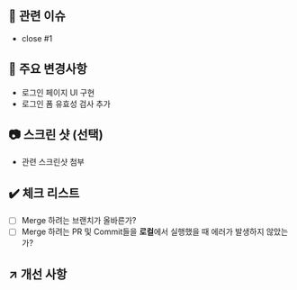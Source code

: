 ## 🚀 관련 이슈
<!-- 이슈 번호를 작성하여 종료시켜주세요 -->
- close #1

## 🔑 주요 변경사항
<!-- 내가 작업한 내용에 대해 작성해주세요! -->
- 로그인 페이지 UI 구현
- 로그인 폼 유효성 검사 추가

## 📷 스크린 샷 (선택)

- 관련 스크린샷 첨부

## ✔️ 체크 리스트
- [ ] Merge 하려는 브랜치가 올바른가? 
- [ ] Merge 하려는 PR 및 Commit들을 **로컬**에서 실행했을 때 에러가 발생하지 않았는가?

## ↗️ 개선 사항
<!-- 선택 사항 -->
